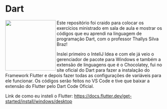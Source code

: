 # Dart

<img src="https://cdn.jsdelivr.net/gh/devicons/devicon@latest/icons/dart/dart-original.svg" align="left" width="160"/>

Este repositório foi craido para colocar os exercícios ministrado em sala de aula e mostrar os códigos que eu aprendi na linguagem de programação Dart, com o professor Thallys Silva Braz!

Inslei primeiro o InteliJ Idea e com ele já veio o gerenciador de pacote para Windows e também a extensão de linguagens que é o Chocolatey, fui no site oficial do Dart para fazer a instalação do Framework Flutter e depois fazer todas as configurações de variáveis para ele funcionar. Os códigos serão feitos no VS Code e tive que baixar a extensão do Flutter pelo Dart Code Oficial.

Link de como eu insteli o Flutter: https://docs.flutter.dev/get-started/install/windows/desktop
